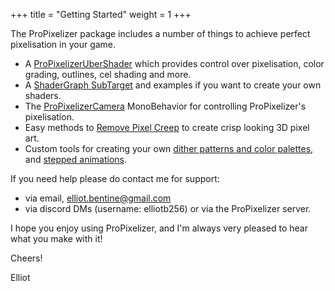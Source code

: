 +++
title = "Getting Started"
weight = 1
+++

The ProPixelizer package includes a number of things to achieve perfect pixelisation in your game.

- A [ProPixelizerUberShader](@/technical_details/ubershader/index.md) which provides control over pixelisation, color grading, outlines, cel shading and more.
- A [ShaderGraph SubTarget](@/using_propixelizer/using_shadergraph/index.md) and examples if you want to create your own shaders.
- The [ProPixelizerCamera](@/using_propixelizer/camera_setup/index.md) MonoBehavior for controlling ProPixelizer's pixelisation.
- Easy methods to [Remove Pixel Creep](@/using_propixelizer/eliminate_pixel_creep/index.md) to create crisp looking 3D pixel art.
- Custom tools for creating your own [dither patterns and color palettes](@/using_propixelizer/palette_tools/index.md), and [stepped animations](@/using_propixelizer/stepped_animation/index.md).

If you need help please do contact me for support:
- via email, elliot.bentine@gmail.com
- via discord DMs (username: elliotb256) or via the ProPixelizer server.

I hope you enjoy using ProPixelizer, and I'm always very pleased to hear what you make with it!

Cheers!

Elliot